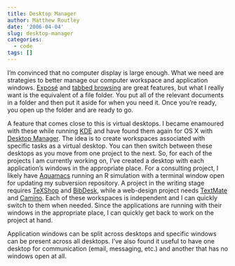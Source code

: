 ```yaml
---
title: Desktop Manager
author: Matthew Routley
date: '2006-04-04'
slug: desktop-manager
categories:
  - code
tags: []
---
```


<p>I’m convinced that no computer display is large enough. What we need are strategies to better manage our computer workspace and application windows. <a href="http://www.apple.com/macosx/features/expose/">Exposé</a> and <a href="http://www.caminobrowser.org/images/screenshots/main_window.jpg">tabbed browsing</a> are great features, but what I really want is the equivalent of a file folder. You put all of the relevant documents in a folder and then put it aside for when you need it. Once you’re ready, you open up the folder and are ready to go.</p>

<p>A feature that comes close to this is virtual desktops. I became enamoured with these while running <a href="http://www.kde.org/">KDE</a> and have found them again for OS X with <a href="http://desktopmanager.berlios.de/">Desktop Manager</a>. The idea is to create workspaces associated with specific tasks as a virtual desktop. You can then switch between these desktops as you move from one project to the next. So, for each of the projects I am currently working on, I’ve created a desktop with each application’s windows in the appropriate place. For a consulting project, I likely have <a href="http://aquamacs.org/">Aquamacs</a> running an R simulation with a terminal window open for updating my subversion repository. A project in the writing stage requires <a href="http://www.uoregon.edu/~koch/texshop/">TeXShop</a> and <a href="http://bibdesk.sourceforge.net/">BibDesk</a>, while a web-design project needs <a href="http://macromates.com/">TextMate</a> and <a href="http://www.caminobrowser.org/">Camino</a>. Each of these workspaces is independent and I can quickly switch to them when needed. Since the applications are running with their windows in the appropriate place, I can quickly get back to work on the project at hand.</p>

<p>Application windows can be split across desktops and specific windows can be present across all desktops. I’ve also found it useful to have one desktop for communication (email, messaging, etc.) and another that has no windows open at all.</p>